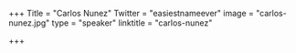 +++
Title = "Carlos Nunez"
Twitter = "easiestnameever"
image = "carlos-nunez.jpg"
type = "speaker"
linktitle = "carlos-nunez"

+++


